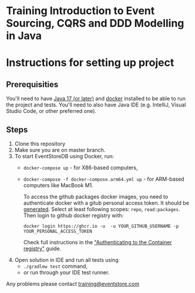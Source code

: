# Training Introduction to Event Sourcing, CQRS and DDD Modelling in Java

# Instructions for setting up project

## Prerequisities

You'll need to have [Java 17 (or later)](https://www.java.com/en/download/help/download_options.html) and [docker](https://www.docker.com/products/docker-desktop) installed to be able to run the project and tests. You'll need to also have Java IDE (e.g. IntelliJ, Visual Studio Code, or other preferred one).

## Steps

1. Clone this repository
2. Make sure you are on master branch.
3. To start EventStoreDB using Docker, run:
   - `docker-compose up` - for X86-based computers,
   - `docker-compose -f docker-compose.arm64.yml up` - for ARM-based computers like MacBook M1. 
   
      To access the github packages docker images, you need to authenticate docker with a gitub personal access token. It should be [generated](https://github.com/settings/tokens/new). Select at least following scopes: `repo`, `read:packages`. Then login to github docker registry with:
      ```shell script
      docker login https://ghcr.io -u  -u YOUR_GITHUB_USERNAME -p YOUR_PERSONAL_ACCESS_TOKEN
      ```
      Check full instructions in the ["Authenticating to the Container registry"](https://docs.github.com/en/packages/working-with-a-github-packages-registry/working-with-the-container-registry#about-container-registry-support) guide.
4. Open solution in IDE and run all tests using
   - `./gradlew test` command,
   - or run through your IDE test runner.

Any problems please contact training@eventstore.com
